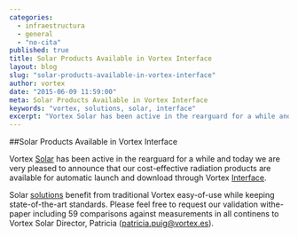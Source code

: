 ```yaml
---
categories: 
  - infraestructura
  - general
  - "no-cita"
published: true
title: Solar Products Available in Vortex Interface
layout: blog
slug: "solar-products-available-in-vortex-interface"
author: vortex
date: "2015-06-09 11:59:00"
meta: Solar Products Available in Vortex Interface
keywords: "vortex, solutions, solar, interface"
excerpt: "Vortex Solar has been active in the rearguard for a while and today we are very pleased to announce that our cost-effective radiation products are available for automatic launch and download through Vortex Interface."
---
```


##Solar Products Available in Vortex Interface

Vortex [Solar](http://www.vortexfdc.com/markets/solar.html) has been active in the rearguard for a while and today we are very pleased to announce that our cost-effective radiation products are available for automatic launch and download through Vortex [Interface](http://interface.vortexfdc.com).

Solar [solutions](http://www.vortexfdc.com/solutions/solar-index.html) benefit from traditional Vortex easy-of-use while keeping state-of-the-art standards. Please feel free to request our validation withe-paper including 59 comparisons against measurements in all continens to Vortex Solar Director, Patricia (patricia.puig@vortex.es).
